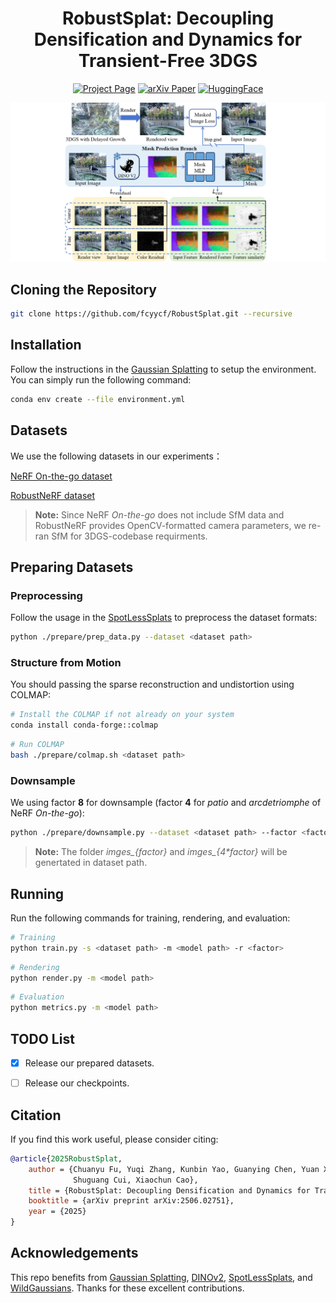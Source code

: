 <h1 align="center">RobustSplat: Decoupling Densification and Dynamics for Transient-Free 3DGS</h1>

<div align="center">

[![Project Page](https://img.shields.io/badge/🌐-Project_Page-blueviolet)](https://fcyycf.github.io/RobustSplat/)
[![arXiv Paper](https://img.shields.io/badge/📜-arXiv:2506-02751)](https://arxiv.org/abs/2506.02751)
[![HuggingFace](https://img.shields.io/badge/🤗-Data-blue)](https://huggingface.co/fcy99/RobustSplat/)

</div>

![](assets/pipeline.png)

<!-- ## Abstract
*3D Gaussian Splatting (3DGS) has gained significant attention for its real-time, photo-realistic rendering in novel view synthesis and 3D modeling. However, existing methods struggle with accurately modeling scenes affected by transient objects, leading to artifacts in the rendered images. We identify that the Gaussian densification process, while enhancing scene detail capture, unintentionally contributes to these artifacts by growing additional Gaussians that model transient disturbances. To address this, we propose RobustSplat, a robust solution based on two critical designs. First, we introduce a delayed Gaussian growth strategy that prioritizes optimizing static scene structure before allowing Gaussian splitting/cloning, mitigating overfitting to transient objects in early optimization. Second, we design a scale-cascaded mask bootstrapping approach that first leverages lower-resolution feature similarity supervision for reliable initial transient mask estimation, taking advantage of its stronger semantic consistency and robustness to noise, and then progresses to high-resolution supervision to achieve more precise mask prediction. Extensive experiments on multiple challenging datasets show that our method outperforms existing methods, clearly demonstrating the robustness and effectiveness of our method.* -->

## Cloning the Repository
```bash
git clone https://github.com/fcyycf/RobustSplat.git --recursive
```
## Installation
Follow the instructions in the [Gaussian Splatting](https://github.com/graphdeco-inria/gaussian-splatting) to setup the environment. You can simply run the following command:
```bash
conda env create --file environment.yml
```

## Datasets
We use the following datasets in our experiments：

[NeRF On-the-go dataset](https://rwn17.github.io/nerf-on-the-go/)

[RobustNeRF dataset](https://robustnerf.github.io/)

> **Note:** Since NeRF *On-the-go* does not include SfM data and RobustNeRF provides OpenCV-formatted camera parameters, we re-ran SfM for 3DGS-codebase requirments.

## Preparing Datasets

### Preprocessing

Follow the usage in the [SpotLessSplats](https://github.com/lilygoli/SpotLessSplats) to preprocess the dataset formats:
```bash
python ./prepare/prep_data.py --dataset <dataset path>
```


### Structure from Motion

You should passing the sparse reconstruction and undistortion using COLMAP:
```bash
# Install the COLMAP if not already on your system
conda install conda-forge::colmap
```
```bash
# Run COLMAP
bash ./prepare/colmap.sh <dataset path> 
```


### Downsample

We using factor **8** for downsample (factor **4** for *patio* and *arcdetriomphe* of NeRF *On-the-go*):
```bash
python ./prepare/downsample.py --dataset <dataset path> --factor <factor>
```

> **Note:** The folder *imges_{factor}* and *imges_{4\*factor}* will be genertated in dataset path.

## Running

Run the following commands for training, rendering, and evaluation:
```bash
# Training
python train.py -s <dataset path> -m <model path> -r <factor>
```
```bash
# Rendering
python render.py -m <model path>
```
```bash
# Evaluation
python metrics.py -m <model path>
```

## TODO List
- [x] Release our prepared datasets.
- [ ] Release our checkpoints.


## Citation
If you find this work useful, please consider citing:
```bibtex
@article{2025RobustSplat,
    author = {Chuanyu Fu, Yuqi Zhang, Kunbin Yao, Guanying Chen, Yuan Xiong, Chuan Huang, 
              Shuguang Cui, Xiaochun Cao},
    title = {RobustSplat: Decoupling Densification and Dynamics for Transient-Free 3DGS},
    booktitle = {arXiv preprint arXiv:2506.02751},
    year = {2025}
}
```

## Acknowledgements
This repo benefits from [Gaussian Splatting](https://github.com/graphdeco-inria/gaussian-splatting), [DINOv2](https://github.com/facebookresearch/dinov2), [SpotLessSplats](https://github.com/lilygoli/SpotLessSplats), and [WildGaussians](https://github.com/jkulhanek/wild-gaussians). Thanks for these excellent contributions.